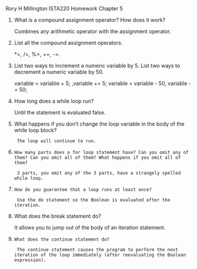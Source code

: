 Rory H Millington
ISTA220 Homework 
Chapter 5


1.	What is a compound assignment operator? How does it work?

	Combines any arithmetic operator with the assignment operator.

2.	List all the compound assignment operators.

	*=, /=, %=, +=, -=.

3. 	List two ways to increment a numeric variable by 5. List two ways to decrement a numeric variable by 50.

	variable = variable + 5; ,variable += 5; variable = variable - 50, variable -= 50;

4.	How long does a while loop run?

	Until the statement is evaluated false.	

5.	What happens if you don’t change the loop variable in the body of the while loop block?

         The loop will continue to run.        	

6.     How many parts does a for loop statement have? Can you omit any of them? Can you omit all of them? What happens if you omit all of them?

        3 parts, you omit any of the 3 parts, have a strangely spelled while loop.

7.     How do you guarantee that a loop runs at least once?

        Use the do statement so the Boolean is evaluated after the iteration. 

8.    What does the break statement do?

        It allows you to jump out of the body of an iteration statement.

9.     What does the continue statement do?

        The continue statement causes the program to perform the next iteration of the loop immediately (after reevaluating the Boolean expression).




